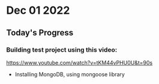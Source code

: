 # Dec 01 2022

## Today's Progress

### Building test project using this video:
https://www.youtube.com/watch?v=tKM44vPHU0U&t=90s

* Installing MongoDB, using mongoose library